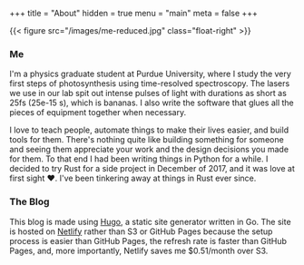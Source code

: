 +++
title = "About"
hidden = true
menu = "main"
meta = false
+++

{{< figure src="/images/me-reduced.jpg" class="float-right" >}}
### Me
I'm a physics graduate student at Purdue University, where I study the very first steps of photosynthesis using time-resolved spectroscopy. The lasers we use in our lab spit out intense pulses of light with durations as short as 25fs (25e-15 s), which is bananas. I also write the software that glues all the pieces of equipment together when necessary.

I love to teach people, automate things to make their lives easier, and build tools for them. There's nothing quite like building something for someone and seeing them appreciate your work and the design decisions you made for them. To that end I had been writing things in Python for a while. I decided to try Rust for a side project in December of 2017, and it was love at first sight ❤️. I've been tinkering away at things in Rust ever since.

### The Blog
This blog is made using [Hugo](https://gohugo.io), a static site generator written in Go. The site is hosted on [Netlify](https://www.netlify.com) rather than S3 or GitHub Pages because the setup process is easier than GitHub Pages, the refresh rate is faster than GitHub Pages, and, more importantly, Netlify saves me $0.51/month over S3.
